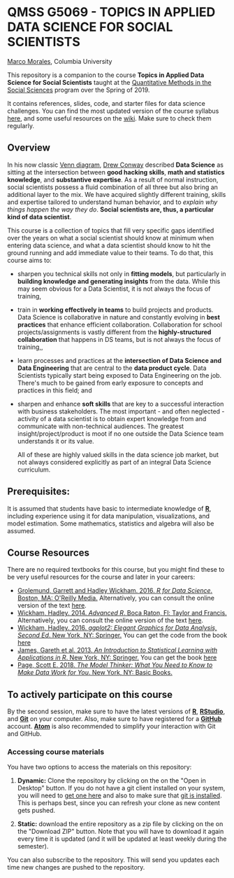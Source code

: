 

# QMSS G5069 -  TOPICS IN APPLIED DATA SCIENCE FOR SOCIAL SCIENTISTS

[Marco Morales](mailto:marco.morales@columbia.edu), Columbia University

This repository is a companion to the course __Topics in Applied Data
Science for Social Scientists__ taught at the
[Quantitative Methods in the Social Sciences](http://qmss.columbia.edu/)
program over the Spring of 2019.

It contains references, slides, code, and starter files for
data science challenges. You can find the most updated version of the course
syllabus [here](/syllabus/GR5069_Spring2019.pdf), and some useful resources on the [wiki](/wiki/Resources). Make sure to check them regularly.


## Overview

In his now classic [Venn diagram](http://drewconway.com/zia/2013/3/26/the-data-science-venn-diagram),
[Drew Conway](https://en.wikipedia.org/wiki/Drew_Conway) described **Data Science** as sitting at
the intersection between **good hacking skills**, **math
  and statistics knowledge**, and **substantive expertise**. As a
result of normal instruction, social scientists possess a fluid
combination of all three but also bring an additional layer to the
mix. We have acquired slightly different training, skills and expertise tailored to understand human behavior, and to _explain why things happen
the way they do_. __Social scientists are, thus, a
particular kind of data scientist__.

This course is a collection of topics that fill very specific gaps
identified over the years on what a social scientist
should know at minimum when entering data science, and what a data
scientist should know to hit the ground running and add immediate
value to their teams. To do that, this course aims to:
* sharpen you technical skills not only in **fitting models**, but
  particularly in **building knowledge and generating insights** from the
  data. While this may seem obvious for a Data Scientist, it is not
  always the focus of training,
* train in **working effectively in teams** to build projects and
  products. Data Science is collaborative in nature and constantly
  evolving in **best practices** that enhance efficient
  collaboration. Collaboration for school projects/assignments is vastly different from the **highly-structured collaboration** that happens in DS teams,
  but is not always the focus of training,,
* learn processes and practices at the **intersection of Data
  Science and Data Engineering** that are central to the **data product
  cycle**. Data Scientists typically start being exposed to Data Engineering on the job. There's much to be gained from early exposure to concepts and practices in this field; and
* sharpen and enhance **soft skills** that are key to a
  successful interaction with business stakeholders. The most
  important - and often neglected - activity
  of a data scientist is to obtain expert knowledge from and
  communicate with non-technical audiences. The greatest
  insight/project/product is moot if no one outside the Data Science
  team understands it or its value.

  All of these are highly valued skills in the data science job market,
  but not always considered explicitly as part of an integral Data
  Science curriculum.

## Prerequisites:

It is assumed that students have basic to intermediate knowledge of [**R**](https://www.r-project.org/),
including experience using it for data manipulation, visualizations,
and model estimation. Some mathematics, statistics and
algebra will also be assumed.


## Course Resources

There are no required textbooks for this course, but you might find
these to be very useful resources for the course and later in your
careers:

* [Grolemund, Garrett and Hadley Wickham. 2016. _R for Data Science_. Boston, MA: O'Reilly Media.](http://shop.oreilly.com/product/0636920034407.do) Alternatively, you can consult the online version of the text [here](http://r4ds.had.co.nz/).
* [Wickham, Hadley. 2014. _Advanced R_. Boca Raton, Fl: Taylor and Francis.](https://www.crcpress.com/Advanced-R/Wickham/p/book/9781466586963) Alternatively, you can consult the online version of the text [here](http://adv-r.had.co.nz/).
* [Wickham, Hadley. 2016. _ggplot2: Elegant Graphics for Data Analysis, Second Ed_. New York, NY: Springer.](http://www.springer.com/us/book/9780387981413) You can get the code from the book [here](http://ggplot2.org/book/)
* [James, Gareth et al. 2013. _An Introduction to Statistical Learning with Applications in R_. New York, NY: Springer.](https://www.springer.com/us/book/9781461471370) You can get the book [here](http://www-bcf.usc.edu/~gareth/ISL/)
* [Page, Scott E. 2018. _The Model Thinker: What You Need to Know to Make Data Work for You_. New York, NY: Basic Books.](https://www.basicbooks.com/titles/scott-e-page/the-model-thinker/9780465094639/)


## To actively participate on this course

By the second session, make sure to have the latest versions of
[__R__](https://www.r-project.org/), [__RStudio__](https://www.rstudio.com/), and
[__Git__](https://git-scm.com/) on your computer. Also, make sure to have registered
for a [__GitHub__](https://github.com) account. [__Atom__](https://atom.io/) is also recommended to simplify your interaction with Git and GitHub.


### Accessing course materials

You have two options to access the materials on this repository:

1. **Dynamic:** Clone the repository by clicking on the on the  "Open
    in Desktop" button. If you do not have a git
    client installed on your system, you will need to
    [get one here](https://git-scm.com/download/gui) and also to make
    sure that [git is installed](https://git-scm.com/downloads).  This
    is perhaps best, since you can refresh your clone as new content gets
    pushed.

3. **Static:** download the entire repository as a zip file  by
    clicking on the on the  "Download ZIP" button. Note that
    you will have to download it again every time it is updated (and
    it will be updated at least weekly during the semester).

You can also subscribe to the repository. This will send you updates
each time new changes are pushed to the repository.
